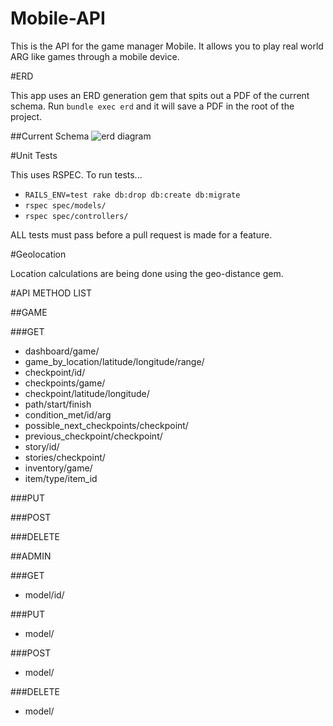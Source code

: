 Mobile-API
==========

This is the API for the game manager Mobile. It allows you to play real world
ARG like games through a mobile device.

#ERD

This app uses an ERD generation gem that spits out a PDF of the current schema.
Run `bundle exec erd` and it will save a PDF in the root of the project.

##Current Schema
![erd diagram](http://puu.sh/aeWST/00325f903b.png)

#Unit Tests

This uses RSPEC. To run tests...
* `RAILS_ENV=test rake db:drop db:create db:migrate`
* `rspec spec/models/`
* `rspec spec/controllers/`

ALL tests must pass before a pull request is made for a feature.


#Geolocation

Location calculations are being done using the geo-distance gem.



#API METHOD LIST

##GAME

###GET
* dashboard/game/
* game_by_location/latitude/longitude/range/
* checkpoint/id/
* checkpoints/game/
* checkpoint/latitude/longitude/
* path/start/finish
* condition_met/id/arg
* possible_next_checkpoints/checkpoint/
* previous_checkpoint/checkpoint/
* story/id/
* stories/checkpoint/
* inventory/game/
* item/type/item_id

###PUT

###POST

###DELETE

##ADMIN

###GET
* model/id/

###PUT
* model/

###POST
* model/

###DELETE
* model/
